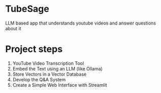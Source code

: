 # TubeSage
LLM based app that understands youtube videos and answer questions about it

# Project steps
1. YouTube Video Transcription Tool
2. Embed the Text using an LLM (like Ollama)
3. Store Vectors in a Vector Database
4. Develop the Q&A System 
5. Create a Simple Web Interface with Streamlit